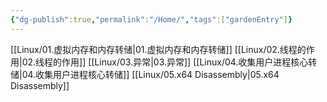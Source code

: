 ```yaml
---
{"dg-publish":true,"permalink":"/Home/","tags":["gardenEntry"]}
---
```


[[Linux/01.虚拟内存和内存转储\|01.虚拟内存和内存转储]]
[[Linux/02.线程的作用\|02.线程的作用]]
[[Linux/03.异常\|03.异常]]
[[Linux/04.收集用户进程核心转储\|04.收集用户进程核心转储]]
[[Linux/05.x64 Disassembly\|05.x64 Disassembly]]
